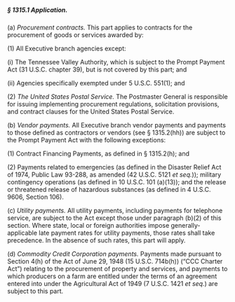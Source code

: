 ##### § 1315.1 Application. #####

(a) *Procurement contracts.* This part applies to contracts for the procurement of goods or services awarded by:

(1) All Executive branch agencies except:

(i) The Tennessee Valley Authority, which is subject to the Prompt Payment Act (31 U.S.C. chapter 39), but is not covered by this part; and

(ii) Agencies specifically exempted under 5 U.S.C. 551(1); and

(2) *The United States Postal Service.* The Postmaster General is responsible for issuing implementing procurement regulations, solicitation provisions, and contract clauses for the United States Postal Service.

(b) *Vendor payments.* All Executive branch vendor payments and payments to those defined as contractors or vendors (see § 1315.2(hh)) are subject to the Prompt Payment Act with the following exceptions:

(1) Contract Financing Payments, as defined in § 1315.2(h); and

(2) Payments related to emergencies (as defined in the Disaster Relief Act of 1974, Public Law 93-288, as amended (42 U.S.C. 5121 *et seq.*)); military contingency operations (as defined in 10 U.S.C. 101 (a)(13)); and the release or threatened release of hazardous substances (as defined in 4 U.S.C. 9606, Section 106).

(c) *Utility payments.* All utility payments, including payments for telephone service, are subject to the Act except those under paragraph (b)(2) of this section. Where state, local or foreign authorities impose generally-applicable late payment rates for utility payments, those rates shall take precedence. In the absence of such rates, this part will apply.

(d) *Commodity Credit Corporation payments.* Payments made pursuant to Section 4(h) of the Act of June 29, 1948 (15 U.S.C. 714b(h)) (“CCC Charter Act”) relating to the procurement of property and services, and payments to which producers on a farm are entitled under the terms of an agreement entered into under the Agricultural Act of 1949 (7 U.S.C. 1421 *et seq.*) are subject to this part.